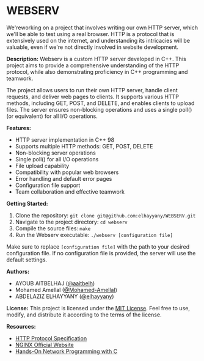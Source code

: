 # WEBSERV
We'reworking on a project that involves writing our own HTTP server, which we'll be able to test using a real browser. HTTP is a protocol that is extensively used on the internet, and understanding its intricacies will be valuable, even if we're not directly involved in website development.

**Description:**
Webserv is a custom HTTP server developed in C++. This project aims to provide a comprehensive understanding of the HTTP protocol, while also demonstrating proficiency in C++ programming and teamwork.

The project allows users to run their own HTTP server, handle client requests, and deliver web pages to clients. It supports various HTTP methods, including GET, POST, and DELETE, and enables clients to upload files. The server ensures non-blocking operations and uses a single poll() (or equivalent) for all I/O operations.

**Features:**
- HTTP server implementation in C++ 98
- Supports multiple HTTP methods: GET, POST, DELETE
- Non-blocking server operations
- Single poll() for all I/O operations
- File upload capability
- Compatibility with popular web browsers
- Error handling and default error pages
- Configuration file support
- Team collaboration and effective teamwork

**Getting Started:**
1. Clone the repository: `git clone git@github.com:elhayyany/WEBSERV.git`
2. Navigate to the project directory: `cd webserv`
3. Compile the source files: `make`
4. Run the Webserv executable: `./webserv [configuration file]`

Make sure to replace `[configuration file]` with the path to your desired configuration file. If no configuration file is provided, the server will use the default settings.

**Authors:**
- AYOUB AITBELHAJ ([@aaitbelh](https://github.com/aaitbelh))
- Mohamed Amellal ([@Mohamed-Amellal](https://github.com/Mohamed-Amellal))
- ABDELAZIZ ELHAYYANY ([@elhayyany](https://github.com/elhayyany))

**License:**
This project is licensed under the [MIT License](LICENSE). Feel free to use, modify, and distribute it according to the terms of the license.

**Resources:**
- [HTTP Protocol Specification](https://www.rfc-editor.org/rfc/rfc2616.txt)
- [NGINX Official Website](https://nginx.org/)
- [Hands-On Network Programming with C](https://www.amazon.com/Hands-Network-Programming-programming-optimized/dp/1789349869)

